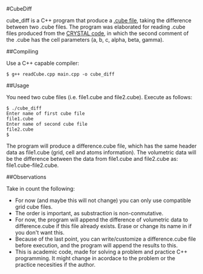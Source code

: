 #CubeDiff

cube_diff is a C++ program that produce a [.cube file](http://paulbourke.net/dataformats/cube/), taking the difference between two .cube files. The program was elaborated for reading .cube files produced from the [CRYSTAL code](http://www.crystal.unito.it/), in which the second comment of the .cube has the cell parameters (a, b, c, alpha, beta, gamma).

##Compiling

Use a C++ capable compiler:

```console
$ g++ readCube.cpp main.cpp -o cube_diff
```

##Usage

You need two cube files (i.e. file1.cube and file2.cube). Execute as follows:

```console
$ ./cube_diff 
Enter name of first cube file
file1.cube
Enter name of second cube file
file2.cube
$
```
The program will produce a difference.cube file, which has the same header data as file1.cube (grid, cell and atoms information). The volumetric data will be the difference between the data from file1.cube and file2.cube as: file1.cube-file2.cube.

##Observations

Take in count the following:

* For now (and maybe this will not change) you can only use compatible grid cube files.
* The order is important, as substraction is non-conmutative.
* For now, the program will append the difference of volumetric data to difference.cube if this file already exists. Erase or change its name in if you don't want this.
* Because of the last point, you can write/customize a difference.cube file before execution, and the program will append the results to this.
* This is academic code, made for solving a problem and practice C++ programming. It might change in acordace to the problem or the practice necesities if the author.  

